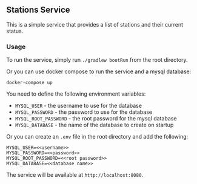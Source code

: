 ## Stations Service

This is a simple service that provides a list of stations and their current status.

### Usage

To run the service, simply run `./gradlew bootRun` from the root directory.

Or you can use docker compose to run the service and a mysql database:

    docker-compose up


You need to define the following environment variables:

* `MYSQL_USER` - the username to use for the database
* `MYSQL_PASSWORD` - the password to use for the database
* `MYSQL_ROOT_PASSWORD` - the root password for the mysql database
* `MYSQL_DATABASE` - the name of the database to create on startup 

Or you can create an `.env` file in the root directory and add the following:

    MYSQL_USER=<<username>>
    MYSQL_PASSWORD=<<password>>
    MYSQL_ROOT_PASSWORD=<<root password>>
    MYSQL_DATABASE=<<database name>>

The service will be available at `http://localhost:8080`.


